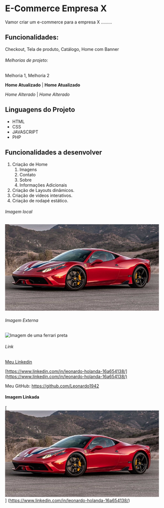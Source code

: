 # E-Commerce Empresa X

Vamor criar um e-commerce para a empresa X .........

## Funcionalidades:

Checkout, Tela de produto, Catálogo, Home com Banner 

###### Melhorias de projeto:

Melhoria 1, Melhoria 2

**Home Atualizado** |
__Home Atualizado__

*Home Alterado* |
_Home Alterado_

## Linguagens do Projeto

* HTML
* CSS
* JAVASCRIPT
* PHP

## Funcionalidades a desenvolver 

1. Criação de Home
    1. Imagens
    2. Contato
    3. Sobre
    4. Informações Adicionais
2. Criação de Layouts dinâmicos.
3. Criação de videos interativos.
4. Criação de rodapé estático.

###### Imagem local
![Imagem de uma ferrari](ferrari-458-speciale-blindada-2.jpg)

###### Imagem Externa
![Imagem de uma ferrari preta](https://www.sabo.com.br/wp-content/uploads/2021/02/Ferrari-preta.jpg.pagespeed.ce.UqUxas5vaF.jpg)

###### Link
[Meu Linkedin](https://www.linkedin.com/in/leonardo-holanda-16a654138/)

[https://www.linkedin.com/in/leonardo-holanda-16a654138/](https://www.linkedin.com/in/leonardo-holanda-16a654138/)

Meu GitHub: https://github.com/Leonardo1942

#### Imagem Linkada
[![Ferrari](ferrari-458-speciale-blindada-2.jpg)] (https://www.linkedin.com/in/leonardo-holanda-16a654138/)

